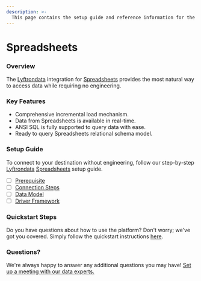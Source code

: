 ```yaml
---
description: >-
  This page contains the setup guide and reference information for the Spreadsheets source connector.
---
```


# Spreadsheets

### Overview

The [Lyftrondata](https://www.lyftrondata.com/) integration for [Spreadsheets](None) provides the most natural way to access data while requiring no engineering.

### Key Features

* Comprehensive incremental load mechanism.
* Data from Spreadsheets is available in real-time.&#x20;
* ANSI SQL is fully supported to query data with ease.
* Ready to query Spreadsheets relational schema model.

### Setup Guide

To connect to your destination without engineering, follow our step-by-step [Lyftrondata](https://www.lyftrondata.com/)  [Spreadsheets](None) setup guide.

* [ ] [Prerequisite](prerequisite.md)
* [ ] [Connection Steps](connection-steps.md)
* [ ] [Data Model](data-model/erd.md)
* [ ] [Driver Framework](driver-framework/)

### Quickstart Steps

Do you have questions about how to use the platform? Don't worry; we've got you covered. Simply follow the quickstart instructions [here](../README.md).

### Questions? <a href="#questions" id="questions"></a>

We're always happy to answer any additional questions you may have! [Set up a meeting with our data experts.](https://www.lyftrondata.com/book-a-meeting/)

